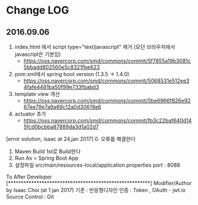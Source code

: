# Change LOG
## 2016.09.06
1. index.html 에서 script type="text/javascript" 제거 (모던 브라우저에서 javascript은 기본임)
    - https://oss.navercorp.com/smd/commons/commit/5f7855a19b3081c5bbadd802560e5c8321fbe623
2. pom.xml에서 spring boot version (1.3.5 -> 1.4.0)
    - https://oss.navercorp.com/smd/commons/commit/5068531e512ee34fafe4481ba50f99e733fbabd3
3. template view 개선
    - https://oss.navercorp.com/smd/commons/commit/5be6966f826e9267ee79e7a9a69c12a0d30619a6
4. actuator 추가
    - https://oss.navercorp.com/smd/commons/commit/fb3c22baf640d145fcd0bcbba87889da3d1a02d7
    
[error solution, isaac at 24,jan 2017] 
0. 오류를 해결한다
1. Maven Build 1st로 Build한다
2. Run As > Spring Boot App
3. 설정파일
src/main/resources-local/application.properties
port : 8088


To After Developer
[*******************************************************]
Modifier/Author by Isaac Choi (at 1 jan 2017)
기준 : 반응형디자인
인증 :  Token , OAuth - jwt.io
Source Control : Git

